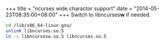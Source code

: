 +++
title = "ncurses wide charactor support"
date = "2014-05-23T08:35:00+08:00"
+++
Switch to libncurses**w** if needed.

```bash
cd /lib/x86_64-linux-gnu/
unlink libncurses.so.5
ln -s libncursesw.so.5 libncurses.so.5
```